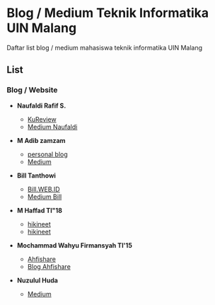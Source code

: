 # Blog / Medium Teknik Informatika UIN Malang

Daftar list blog / medium mahasiswa teknik informatika UIN Malang

## List

### Blog / Website

* **Naufaldi Rafif S.**
  + [KuReview](https://www.kureview.web.id)
  + [Medium Naufaldi](https://medium.com/naufaldi)

* **M Adib zamzam**
  + [personal blog](https://dib01.blogspot.com/)
  + [Medium](https://medium.com/@adib35785)

* **Bill Tanthowi**
  + [Bill.WEB.ID](http://bill.web.id/)
  + [Medium Bill](https://medium.com/@billxcode)

* **M Haffad TI"18**
  + [hikineet](https://hikineet.home.blog/)
  + [hikineet](https://hikineet.home.blog/)

* **Mochammad Wahyu Firmansyah TI'15**
  + [Ahfishare](https://ahfishare.com/)
  + [Blog Ahfishare](https://blog.ahfishare.com/)

* **Nuzulul Huda**
  + [Medium](https://medium.com/@hudanuzulul)
